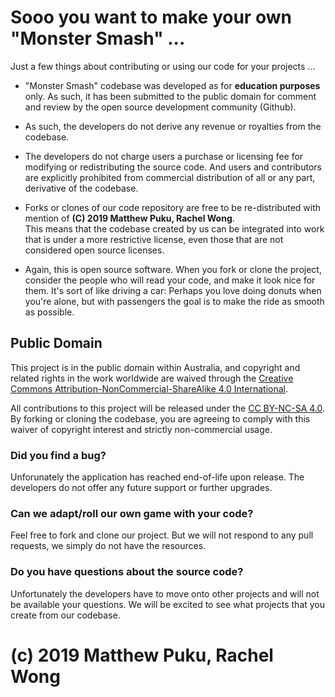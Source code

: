 # Sooo you want to make your own "Monster Smash" ...

Just a few things about contributing or using our code for your projects ...

* "Monster Smash" codebase was developed as for **education purposes** only. 
  As such, it has been submitted to the public domain for comment and review by the open source development community (Github). 

* As such, the developers do not derive any revenue or royalties from the codebase. 

* The developers do not charge users a purchase or licensing fee for modifying or redistributing the source code. And users and contributors are explicitly prohibited from commercial distribution of all or any part, derivative of the codebase. 

* Forks or clones of our code repository are free to be re-distributed with mention of **(C) 2019 Matthew Puku, Rachel Wong**.   
  This means that the codebase created by us can be integrated into work that is under a more restrictive license, even those that are not considered open source licenses.

* Again, this is open source software. When you fork or clone the project, consider the people who will read your code, and make it look nice for them. It's sort of like driving a car: Perhaps you love doing donuts when you're alone, but with passengers the goal is to make the ride as smooth as possible.

## Public Domain

This project is in the public domain within Australia, and copyright and related rights in the work worldwide are waived through the [Creative Commons Attribution-NonCommercial-ShareAlike 4.0 International](https://creativecommons.org/licenses/by-nc-sa/4.0/).

All contributions to this project will be released under the [CC BY-NC-SA 4.0](https://creativecommons.org/licenses/by-nc-sa/4.0/). By forking or cloning the codebase, you are agreeing to comply with this waiver of copyright interest and strictly non-commercial usage.

### Did you find a bug? 

Unforunately the application has reached end-of-life upon release. The developers do not offer any future support or further upgrades. 

### Can we adapt/roll our own game with your code?

Feel free to fork and clone our project. But we will not respond to any pull requests, we simply do not have the resources.

### Do you have questions about the source code?

Unfortunately the developers have to move onto other projects and will not be available your questions. We will be excited to see what projects that you create from our codebase. 

# (c) 2019 Matthew Puku, Rachel Wong
